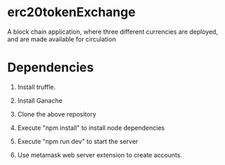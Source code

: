 # erc20tokenExchange
A block chain application, where three different currencies are deployed, and are made available for circulation

# Dependencies

1. Install truffle. 

2. Install Ganache

3. Clone the above repository

4. Execute "npm install" to install node dependencies

5. Execute "npm run dev" to start the server

6. Use metamask web server extension to create accounts.
